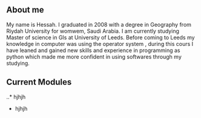 ## About me

My name is Hessah. I graduated in 2008 with a degree in Geography from Riydah University for womwem, Saudi Arabia. I am currently
studying Master of science in GIs at University of Leeds.
Before coming to Leeds my knowledge in computer was using the operator system , during this cours I have leaned and gained new
skills and experience in programming as python which made me more confident in using softwares through my studying.

## Current Modules

..* hjhjh
* hjhjh
